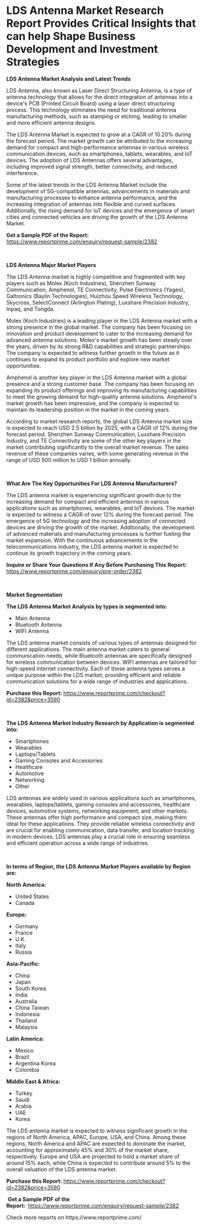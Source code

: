 <p><h1>LDS Antenna Market Research Report Provides Critical Insights that can help Shape Business Development and Investment Strategies</h1></p><p><strong>LDS Antenna Market Analysis and Latest Trends</strong></p>
<p><p>LDS Antenna, also known as Laser Direct Structuring Antenna, is a type of antenna technology that allows for the direct integration of antennas into a device's PCB (Printed Circuit Board) using a laser direct structuring process. This technology eliminates the need for traditional antenna manufacturing methods, such as stamping or etching, leading to smaller and more efficient antenna designs.</p><p>The LDS Antenna Market is expected to grow at a CAGR of 10.20% during the forecast period. The market growth can be attributed to the increasing demand for compact and high-performance antennas in various wireless communication devices, such as smartphones, tablets, wearables, and IoT devices. The adoption of LDS Antennas offers several advantages, including improved signal strength, better connectivity, and reduced interference.</p><p>Some of the latest trends in the LDS Antenna Market include the development of 5G-compatible antennas, advancements in materials and manufacturing processes to enhance antenna performance, and the increasing integration of antennas into flexible and curved surfaces. Additionally, the rising demand for IoT devices and the emergence of smart cities and connected vehicles are driving the growth of the LDS Antenna Market.</p></p>
<p><strong>Get a Sample PDF of the Report:&nbsp;</strong> <a href="https://www.reportprime.com/enquiry/request-sample/2382">https://www.reportprime.com/enquiry/request-sample/2382</a></p>
<p>&nbsp;</p>
<p><strong>LDS Antenna Major Market Players</strong></p>
<p><p>The LDS Antenna market is highly competitive and fragmented with key players such as Molex (Koch Industries), Shenzhen Sunway Communication, Amphenol, TE Connectivity, Pulse Electronics (Yageo), Galtronics (Baylin Technologies), Huizhou Speed Wireless Technology, Skycross, SelectConnect (Arlington Plating), Luxshare Precision Industry, Inpaq, and Tongda. </p><p>Molex (Koch Industries) is a leading player in the LDS Antenna market with a strong presence in the global market. The company has been focusing on innovation and product development to cater to the increasing demand for advanced antenna solutions. Molex's market growth has been steady over the years, driven by its strong R&D capabilities and strategic partnerships. The company is expected to witness further growth in the future as it continues to expand its product portfolio and explore new market opportunities.</p><p>Amphenol is another key player in the LDS Antenna market with a global presence and a strong customer base. The company has been focusing on expanding its product offerings and improving its manufacturing capabilities to meet the growing demand for high-quality antenna solutions. Amphenol's market growth has been impressive, and the company is expected to maintain its leadership position in the market in the coming years.</p><p>According to market research reports, the global LDS Antenna market size is expected to reach USD 2.5 billion by 2025, with a CAGR of 12% during the forecast period. Shenzhen Sunway Communication, Luxshare Precision Industry, and TE Connectivity are some of the other key players in the market contributing significantly to the overall market revenue. The sales revenue of these companies varies, with some generating revenue in the range of USD 500 million to USD 1 billion annually.</p></p>
<p>&nbsp;</p>
<p><strong>What Are The Key Opportunities For LDS Antenna Manufacturers?</strong></p>
<p><p>The LDS antenna market is experiencing significant growth due to the increasing demand for compact and efficient antennas in various applications such as smartphones, wearables, and IoT devices. The market is expected to witness a CAGR of over 12% during the forecast period. The emergence of 5G technology and the increasing adoption of connected devices are driving the growth of the market. Additionally, the development of advanced materials and manufacturing processes is further fueling the market expansion. With the continuous advancements in the telecommunications industry, the LDS antenna market is expected to continue its growth trajectory in the coming years.</p></p>
<p><strong>Inquire or Share Your Questions If Any Before Purchasing This Report:</strong> <a href="https://www.reportprime.com/enquiry/pre-order/2382">https://www.reportprime.com/enquiry/pre-order/2382</a></p>
<p>&nbsp;</p>
<p><strong>Market Segmentation</strong></p>
<p><strong>The LDS Antenna Market Analysis by types is segmented into:</strong></p>
<p><ul><li>Main Antenna</li><li>Bluetooth Antenna</li><li>WIFI Antenna</li></ul></p>
<p><p>The LDS antenna market consists of various types of antennas designed for different applications. The main antenna market caters to general communication needs, while Bluetooth antennas are specifically designed for wireless communication between devices. WIFI antennas are tailored for high-speed internet connectivity. Each of these antenna types serves a unique purpose within the LDS market, providing efficient and reliable communication solutions for a wide range of industries and applications.</p></p>
<p><strong>Purchase this Report:&nbsp;</strong><a href="https://www.reportprime.com/checkout?id=2382&price=3590">https://www.reportprime.com/checkout?id=2382&price=3590</a></p>
<p>&nbsp;</p>
<p><strong>The LDS Antenna Market Industry Research by Application is segmented into:</strong></p>
<p><ul><li>Smartphones</li><li>Wearables</li><li>Laptops/Tablets</li><li>Gaming Consoles and Accessories</li><li>Healthcare</li><li>Automotive</li><li>Networking</li><li>Other</li></ul></p>
<p><p>LDS antennas are widely used in various applications such as smartphones, wearables, laptops/tablets, gaming consoles and accessories, healthcare devices, automotive systems, networking equipment, and other markets. These antennas offer high performance and compact size, making them ideal for these applications. They provide reliable wireless connectivity and are crucial for enabling communication, data transfer, and location tracking in modern devices. LDS antennas play a crucial role in ensuring seamless and efficient operation across a wide range of industries.</p></p>
<p>&nbsp;</p>
<p><strong>In terms of Region, the LDS Antenna Market Players available by Region are:</strong></p>
<p>
    <p> <strong> North America: </strong>
        <ul>
            <li>United States</li>
            <li>Canada</li>
        </ul>
        </p> 
    <p> <strong> Europe: </strong>
        <ul>
            <li>Germany</li>
            <li>France</li>
            <li>U.K.</li>
            <li>Italy</li>
            <li>Russia</li>
        </ul>
        </p> 
    <p> <strong> Asia-Pacific: </strong>
        <ul>
            <li>China</li>
            <li>Japan</li>
            <li>South Korea</li>
            <li>India</li>
            <li>Australia</li>
            <li>China Taiwan</li>
            <li>Indonesia</li>
            <li>Thailand</li>
            <li>Malaysia</li>
        </ul>
        </p> 
    <p> <strong> Latin America: </strong>
        <ul>
            <li>Mexico</li>
            <li>Brazil</li>
            <li>Argentina Korea</li>
            <li>Colombia</li>
        </ul>
        </p> 
    <p> <strong> Middle East & Africa: </strong>
        <ul>
            <li>Turkey</li>
            <li>Saudi</li>
            <li>Arabia</li>
            <li>UAE</li>
            <li>Korea</li>
        </ul>
    </p>
    </p>
<p><p>The LDS antenna market is expected to witness significant growth in the regions of North America, APAC, Europe, USA, and China. Among these regions, North America and APAC are expected to dominate the market, accounting for approximately 45% and 30% of the market share, respectively. Europe and USA are projected to hold a market share of around 15% each, while China is expected to contribute around 5% to the overall valuation of the LDS antenna market.</p></p>
<p><strong>Purchase this Report: </strong><a href="https://www.reportprime.com/checkout?id=2382&price=3590">https://www.reportprime.com/checkout?id=2382&price=3590</a></p>
<p>&nbsp;<strong>Get a Sample PDF of the Report:&nbsp;&nbsp;</strong><a href="https://www.reportprime.com/enquiry/request-sample/2382">https://www.reportprime.com/enquiry/request-sample/2382</a></p>
<p><strong></strong></p>
<p>Check more reports on https://www.reportprime.com/</p>